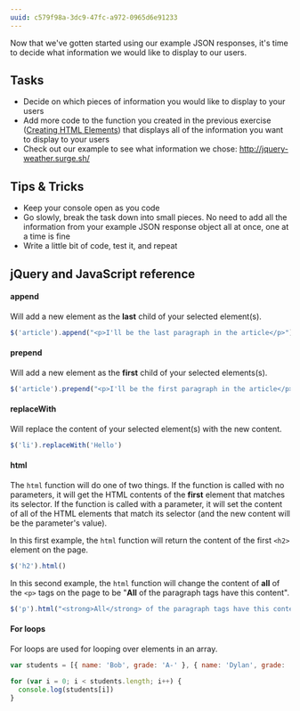 ```yaml
---
uuid: c579f98a-3dc9-47fc-a972-0965d6e91233
---
```


Now that we've gotten started using our example JSON responses, it's time to decide what information we would like to display to our users.

## Tasks

- Decide on which pieces of information you would like to display to your users
- Add more code to the function you created in the previous exercise ([Creating HTML Elements](/7c996092-4ec0-4d50-8ad0-44d771237683)) that displays all of the information you want to display to your users
- Check out our example to see what information we chose: <http://jquery-weather.surge.sh/>

## Tips & Tricks

- Keep your console open as you code
- Go slowly, break the task down into small pieces. No need to add all the information from your example JSON response object all at once, one at a time is fine
- Write a little bit of code, test it, and repeat

## jQuery and JavaScript reference

#### append

Will add a new element as the **last** child of your selected element(s).

```javascript
$('article').append("<p>I'll be the last paragraph in the article</p>")
```

#### prepend

Will add a new element as the **first** child of your selected elements(s).

```javascript
$('article').prepend("<p>I'll be the first paragraph in the article</p>")
```

#### replaceWith

Will replace the content of your selected element(s) with the new content.

```javascript
$('li').replaceWith('Hello')
```

#### html

The `html` function will do one of two things. If the function is called with no parameters, it will get the HTML contents of the **first** element that matches its selector. If the function is called with a parameter, it will set the content of all of the HTML elements that match its selector (and the new content will be the parameter's value).

In this first example, the `html` function will return the content of the first `<h2>` element on the page.

```javascript
$('h2').html()
```

In this second example, the `html` function will change the content of **all** of the `<p>` tags on the page to be "**All** of the paragraph tags have this content".

```javascript
$('p').html("<strong>All</strong> of the paragraph tags have this content")
```

#### For loops

For loops are used for looping over elements in an array.

```javascript
var students = [{ name: 'Bob', grade: 'A-' }, { name: 'Dylan', grade: 'B+' }]

for (var i = 0; i < students.length; i++) {
  console.log(students[i])
}
```
